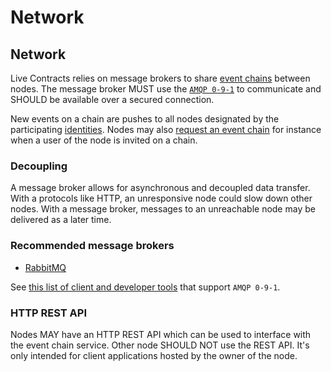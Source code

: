 # Network

## Network

Live Contracts relies on message brokers to share [event chains](https://github.com/ltonetwork/event-chain) between nodes. The message broker MUST use the [`AMQP 0-9-1`](https://www.rabbitmq.com/resources/specs/amqp0-9-1.pdf) to communicate and SHOULD be available over a secured connection.

New events on a chain are pushes to all nodes designated by the participating [identities](https://github.com/legalthings/livecontracts-specs/tree/5edcc1c3291a4c211bb83072dfb2f8224eefe807/02-identities/README.md). Nodes may also [request an event chain](https://github.com/legalthings/livecontracts-specs/tree/5edcc1c3291a4c211bb83072dfb2f8224eefe807/chain-requests/README.md) for instance when a user of the node is invited on a chain.

### Decoupling

A message broker allows for asynchronous and decoupled data transfer. With a protocols like HTTP, an unresponsive node could slow down other nodes. With a message broker, messages to an unreachable node may be delivered as a later time.

### Recommended message brokers

* [RabbitMQ](https://www.rabbitmq.com/)

See [this list of client and developer tools](https://www.rabbitmq.com/devtools.html) that support `AMQP 0-9-1`.

### HTTP REST API

Nodes MAY have an HTTP REST API which can be used to interface with the event chain service. Other node SHOULD NOT use the REST API. It's only intended for client applications hosted by the owner of the node.


